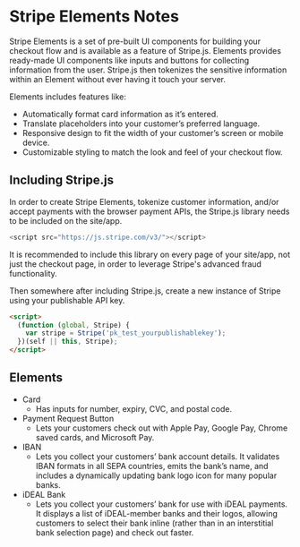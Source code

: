# Stripe Elements Notes

Stripe Elements is a set of pre-built UI components for building your checkout
flow and is available as a feature of Stripe.js.  Elements provides ready-made
UI components like inputs and buttons for collecting information from the user.
Stripe.js then tokenizes the sensitive information within an Element without
ever having it touch your server.

Elements includes features like:

- Automatically format card information as it’s entered.
- Translate placeholders into your customer’s preferred language.
- Responsive design to fit the width of your customer’s screen or mobile device.
- Customizable styling to match the look and feel of your checkout flow.


## Including Stripe.js

In order to create Stripe Elements, tokenize customer information, and/or accept
payments with the browser payment APIs, the Stripe.js library needs to be
included on the site/app.

```js
<script src="https://js.stripe.com/v3/"></script>
```

It is recommended to include this library on every page of your site/app, not
just the checkout page, in order to leverage Stripe's advanced fraud
functionality.

Then somewhere after including Stripe.js, create a new instance of Stripe using
your publishable API key.

```html
<script>
  (function (global, Stripe) {
    var stripe = Stripe('pk_test_yourpublishablekey');
  })(self || this, Stripe);
</script>
```


## Elements

- Card
  + Has inputs for number, expiry, CVC, and postal code.
- Payment Request Button
  + Lets your customers check out with Apple Pay, Google Pay, Chrome saved cards,
    and Microsoft Pay.
- IBAN
  + Lets you collect your customers’ bank account details.  It validates IBAN
    formats in all SEPA countries, emits the bank’s name, and includes a dynamically
    updating bank logo icon for many popular banks. 
- iDEAL Bank
  + Lets you collect your customers’ bank for use with iDEAL payments.  It displays
    a list of iDEAL-member banks and their logos, allowing customers to select their
    bank inline (rather than in an interstitial bank selection page) and check out
    faster.

